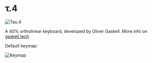 τ.4
===

![Tau.4](http://gaskell.tech/tau/images/tau4.jpg)

A 40% ortholinear keyboard, developed by Oliver Gaskell. 
More info on [gaskell.tech](http://gaskell.tech/tau/)

Default keymap: 

![Keymap](http://gaskell.tech/tau/images/tau4keymap.png)

